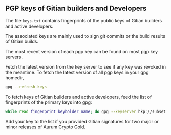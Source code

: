 ## PGP keys of Gitian builders and Developers

The file `keys.txt` contains fingerprints of the public keys of Gitian builders
and active developers.

The associated keys are mainly used to sign git commits or the build results
of Gitian builds.

The most recent version of each pgp key can be found on most pgp key servers.

Fetch the latest version from the key server to see if any key was revoked in
the meantime.
To fetch the latest version of all pgp keys in your gpg homedir,

```sh
gpg --refresh-keys
```

To fetch keys of Gitian builders and active developers, feed the list of
fingerprints of the primary keys into gpg:

```sh
while read fingerprint keyholder_name; do gpg --keyserver hkp://subset.pool.sks-keyservers.net --recv-keys ${fingerprint}; done < ./keys.txt
```

Add your key to the list if you provided Gitian signatures for two major or
minor releases of Aurum Crypto Gold.
